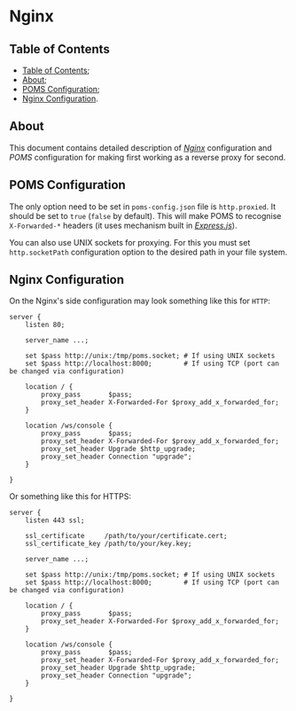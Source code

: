 # Nginx

## Table of Contents

- [Table of Contents](#table-of-contents);
- [About](#about);
- [POMS Configuration](#poms-configuration);
- [Nginx Configuration](#nginx-configuration).

## About

This document contains detailed description of [_Nginx_](https://nginx.org/) configuration
and _POMS_ configuration for making first working as a reverse proxy for second.

## POMS Configuration

The only option need to be set in `poms-config.json` file is `http.proxied`. It should be
set to `true` (`false` by default). This will make POMS to recognise `X-Forwarded-*` headers
(it uses mechanism built in [_Express.js_](https://expressjs.com/)).

You can also use UNIX sockets for proxying. For this you must set `http.socketPath` configuration
option to the desired path in your file system.

## Nginx Configuration

On the Nginx's side configuration may look something like this for `HTTP`:

```nginx
server {
    listen 80;

    server_name ...;

    set $pass http://unix:/tmp/poms.socket; # If using UNIX sockets
    set $pass http://localhost:8000;        # If using TCP (port can be changed via configuration)

    location / {
        proxy_pass       $pass;
        proxy_set_header X-Forwarded-For $proxy_add_x_forwarded_for;
    }

    location /ws/console {
        proxy_pass       $pass;
        proxy_set_header X-Forwarded-For $proxy_add_x_forwarded_for;
        proxy_set_header Upgrade $http_upgrade;
        proxy_set_header Connection "upgrade";
    }

}
```

Or something like this for HTTPS:

```nginx
server {
    listen 443 ssl;

    ssl_certificate     /path/to/your/certificate.cert;
    ssl_certificate_key /path/to/your/key.key;

    server_name ...;

    set $pass http://unix:/tmp/poms.socket; # If using UNIX sockets
    set $pass http://localhost:8000;        # If using TCP (port can be changed via configuration)

    location / {
        proxy_pass       $pass;
        proxy_set_header X-Forwarded-For $proxy_add_x_forwarded_for;
    }

    location /ws/console {
        proxy_pass       $pass;
        proxy_set_header X-Forwarded-For $proxy_add_x_forwarded_for;
        proxy_set_header Upgrade $http_upgrade;
        proxy_set_header Connection "upgrade";
    }

}
```
